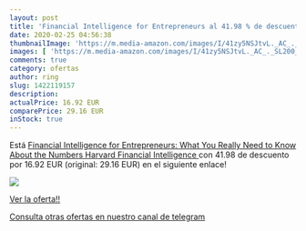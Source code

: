 ```yaml
---
layout: post
title: 'Financial Intelligence for Entrepreneurs al 41.98 % de descuento'
date: 2020-02-25 04:56:38
thumbnailImage: 'https://m.media-amazon.com/images/I/41zy5NSJtvL._AC_._SL200_.jpg'
images: [ 'https://m.media-amazon.com/images/I/41zy5NSJtvL._AC_._SL200_.jpg' ]
comments: true
category: ofertas
author: ring
slug: 1422119157
description:
actualPrice: 16.92 EUR
comparePrice: 29.16 EUR
inStock: true
---
```


Está [Financial Intelligence for Entrepreneurs: What You Really Need to Know About the Numbers  Harvard Financial Intelligence ](https://www.amazon.com/dp/1422119157/?tag=redken08-20) con 41.98 de descuento por 16.92 EUR (original: 29.16 EUR) en el siguiente enlace!

[![](https://m.media-amazon.com/images/I/41zy5NSJtvL._AC_._SL200_.jpg)](https://www.amazon.com/dp/1422119157/?tag=redken08-20)

[Ver la oferta!!](https://www.amazon.com/dp/1422119157/?tag=redken08-20)

[Consulta otras ofertas en nuestro canal de telegram](https://t.me/s/ofertas25)
